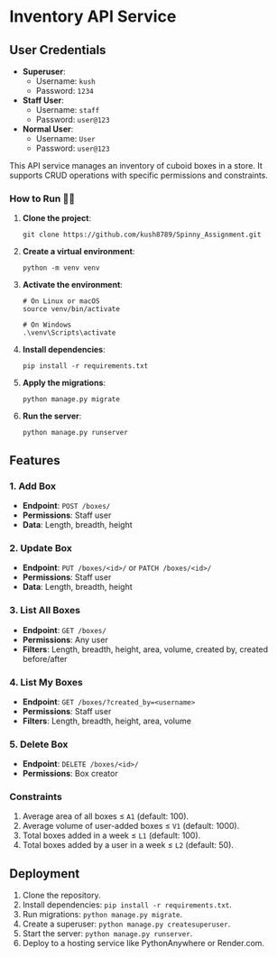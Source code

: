 # Inventory API Service

## User Credentials
- **Superuser**: 
  - Username: `kush`
  - Password: `1234`
- **Staff User**: 
  - Username: `staff`
  - Password: `user@123`
- **Normal User**: 
  - Username: `User`
  - Password: `user@123`

This API service manages an inventory of cuboid boxes in a store. It supports CRUD operations with specific permissions and constraints.

### How to Run 🏃‍♀️

1. **Clone the project**:
    ```shell
    git clone https://github.com/kush8789/Spinny_Assignment.git
    ```

2. **Create a virtual environment**:
    ```shell
    python -m venv venv
    ```

3. **Activate the environment**:
    ```shell
    # On Linux or macOS
    source venv/bin/activate
    
    # On Windows
    .\venv\Scripts\activate
    ```

5. **Install dependencies**:
    ```shell
    pip install -r requirements.txt
    ```

6. **Apply the migrations**:
    ```shell
    python manage.py migrate
    ```

7. **Run the server**:
    ```shell
    python manage.py runserver
    ```

## Features

### 1. Add Box
- **Endpoint**: `POST /boxes/`
- **Permissions**: Staff user
- **Data**: Length, breadth, height

### 2. Update Box
- **Endpoint**: `PUT /boxes/<id>/` or `PATCH /boxes/<id>/`
- **Permissions**: Staff user
- **Data**: Length, breadth, height

### 3. List All Boxes
- **Endpoint**: `GET /boxes/`
- **Permissions**: Any user
- **Filters**: Length, breadth, height, area, volume, created by, created before/after

### 4. List My Boxes
- **Endpoint**: `GET /boxes/?created_by=<username>`
- **Permissions**: Staff user
- **Filters**: Length, breadth, height, area, volume

### 5. Delete Box
- **Endpoint**: `DELETE /boxes/<id>/`
- **Permissions**: Box creator

### Constraints
1. Average area of all boxes ≤ `A1` (default: 100).
2. Average volume of user-added boxes ≤ `V1` (default: 1000).
3. Total boxes added in a week ≤ `L1` (default: 100).
4. Total boxes added by a user in a week ≤ `L2` (default: 50).


## Deployment
1. Clone the repository.
2. Install dependencies: `pip install -r requirements.txt`.
3. Run migrations: `python manage.py migrate`.
4. Create a superuser: `python manage.py createsuperuser`.
5. Start the server: `python manage.py runserver`.
6. Deploy to a hosting service like PythonAnywhere or Render.com.